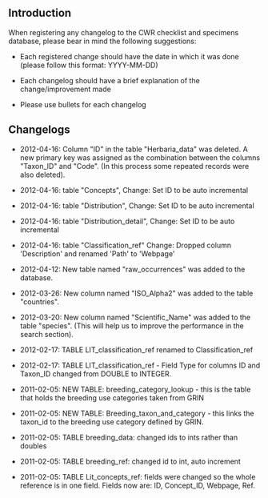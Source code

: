 ## Introduction ##

When registering any changelog to the CWR checklist and specimens database, please bear in mind the following suggestions:

  * Each registered change should have the date in which it was done (please follow this format: YYYY-MM-DD)

  * Each changelog should have a brief explanation of the change/improvement made

  * Please use bullets for each changelog

## Changelogs ##

  * 2012-04-16: Column "ID" in the table "Herbaria\_data" was deleted. A new primary key was assigned as the combination between the columns "Taxon\_ID" and "Code". (In this process some repeated records were also deleted).

  * 2012-04-16: table "Concepts", Change: Set ID to be auto incremental

  * 2012-04-16: table "Distribution", Change: Set ID to be auto incremental

  * 2012-04-16: table "Distribution\_detail", Change: Set ID to be auto incremental

  * 2012-04-16: table "Classification\_ref" Change: Dropped column 'Description' and renamed 'Path' to 'Webpage'

  * 2012-04-12: New table named "raw\_occurrences" was added to the database.

  * 2012-03-26: New column named "ISO\_Alpha2" was added to the table "countries".

  * 2012-03-20: New column named "Scientific\_Name" was added to the table "species". (This will help us to improve the performance in the search section).

  * 2012-02-17: TABLE LIT\_classification\_ref renamed to Classification\_ref

  * 2012-02-17: TABLE LIT\_classification\_ref - Field Type for columns ID and Taxon\_ID changed from DOUBLE to INTEGER.

  * 2011-02-05: NEW TABLE:  breeding\_category\_lookup - this is the table that holds the breeding use categories taken from GRIN

  * 2011-02-05: NEW TABLE:  Breeding\_taxon\_and\_category - this links the taxon\_id to the breeding use category defined by GRIN.

  * 2011-02-05: TABLE breeding\_data: changed ids to ints rather than doubles

  * 2011-02-05: TABLE breeding\_ref: changed id to int, auto increment

  * 2011-02-05: TABLE Lit\_concepts\_ref: fields were changed so the whole reference is in one field. Fields now are: ID, Concept\_ID, Webpage, Ref.